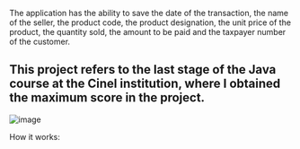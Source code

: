 The application has the ability to save the date of the transaction, the name of the seller, the product code, the product designation, the unit price of the product, the quantity sold, the amount to be paid and the taxpayer number of the customer.

This project refers to the last stage of the Java course at the Cinel institution, where I obtained the maximum score in the project. 
-
![image](https://github.com/MaurenAlencar/CompanyCINEL-HTEC/assets/125603776/93d412ce-ca83-4337-b614-28a7d60aa81b)

How it works:
